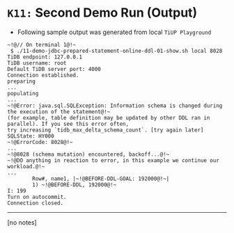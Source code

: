 # `K11:` Second Demo Run (Output)
+ Following sample output was generated from local `TiUP Playground`
```
~!@// On terminal 1@!~
 $ ./11-demo-jdbc-prepared-statement-online-ddl-01-show.sh local 8028
TiDB endpoint: 127.0.0.1
TiDB username: root
Default TiDB server port: 4000
Connection established.
preparing
...
populating
...
~!@Error: java.sql.SQLException: Information schema is changed during the execution of the statement@!~
(for example, table definition may be updated by other DDL ran in parallel). If you see this error often, 
try increasing `tidb_max_delta_schema_count`. [try again later]
SQLState: HY000
~!@ErrorCode: 8028@!~
...
~!@8028 (schema mutation) encountered, backoff...@!~
~!@DO anything in reaction to error, in this example we continue our workload.@!~
...
        Row#, name1, |~!@BEFORE-DDL-GOAL: 192000@!~|
        1) ~!@BEFORE-DDL, 192000@!~
I: 199
Turn on autocommit.
Connection closed.
```
-------------------------------------------
[no notes]